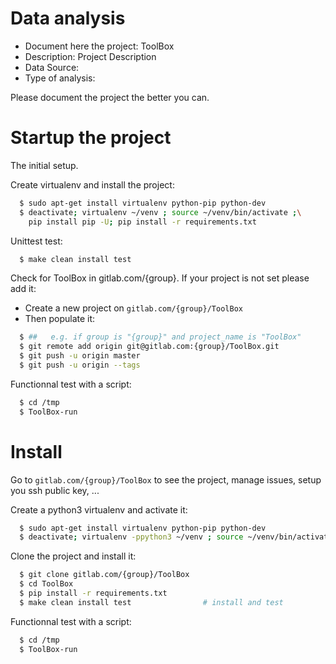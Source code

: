 # Data analysis
- Document here the project: ToolBox
- Description: Project Description
- Data Source:
- Type of analysis:

Please document the project the better you can.

# Startup the project

The initial setup.

Create virtualenv and install the project:
```bash
  $ sudo apt-get install virtualenv python-pip python-dev
  $ deactivate; virtualenv ~/venv ; source ~/venv/bin/activate ;\
    pip install pip -U; pip install -r requirements.txt
```

Unittest test:
```bash
  $ make clean install test
```

Check for ToolBox in gitlab.com/{group}.
If your project is not set please add it:

- Create a new project on `gitlab.com/{group}/ToolBox`
- Then populate it:

```bash
  $ ##   e.g. if group is "{group}" and project_name is "ToolBox"
  $ git remote add origin git@gitlab.com:{group}/ToolBox.git
  $ git push -u origin master
  $ git push -u origin --tags
```

Functionnal test with a script:
```bash
  $ cd /tmp
  $ ToolBox-run
```
# Install
Go to `gitlab.com/{group}/ToolBox` to see the project, manage issues,
setup you ssh public key, ...

Create a python3 virtualenv and activate it:
```bash
  $ sudo apt-get install virtualenv python-pip python-dev
  $ deactivate; virtualenv -ppython3 ~/venv ; source ~/venv/bin/activate
```

Clone the project and install it:
```bash
  $ git clone gitlab.com/{group}/ToolBox
  $ cd ToolBox
  $ pip install -r requirements.txt
  $ make clean install test                # install and test
```
Functionnal test with a script:
```bash
  $ cd /tmp
  $ ToolBox-run
```

